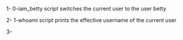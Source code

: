 1- 0-iam_betty script switches the current user to the user betty

2- 1-whoami script prints the effective username of the current user

3- 
